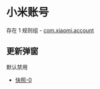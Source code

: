 # 小米账号

存在 1 规则组 - [com.xiaomi.account](/src/apps/com.xiaomi.account.ts)

## 更新弹窗

默认禁用

- [快照-0](https://i.gkd.li/import/12781280)
